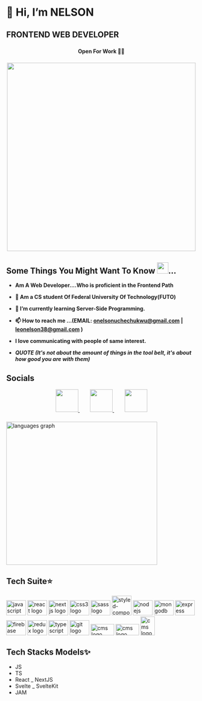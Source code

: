 # 👋 Hi, I’m NELSON

## <div align="left">FRONTEND WEB DEVELOPER</div>

###

#### <p align="center">**Open For Work 💼💼**<p> 
  
###

  <div align="center">
    <img src="https://user-images.githubusercontent.com/95982650/211197145-09f759f9-7b42-493e-bb6d-174488820ede.gif" width="500"/>
  </div>
  
## Some Things You Might Want To Know <img src="https://user-images.githubusercontent.com/95982650/217330060-490c1e5e-1dfc-4a92-bb37-a6998bb9ce0c.png" width="30" />...

 - **Am A Web Developer....Who is proficient in the Frontend Path**
 - **🏫  Am a CS student Of Federal University Of Technology(FUTO)**
 - **🌱  I’m currently learning Server-Side Programming.**
 - **📫 How to reach me ...(EMAIL: onelsonuchechukwu@gmail.com  | leonelson38@gmail.com )**
 -    **I love communicating with people of same interest.**

 - ***QUOTE (It's not about the amount of things in the tool belt, it's about how good you are with them)***

###

## Socials
<div align="center">
  <a href="https://twitter.com/Nelson_f2e">
    <img src="https://user-images.githubusercontent.com/95982650/217645051-8dadef9d-edd7-4384-97b8-fab6f0b904d7.png" width="60" />
  </a>&nbsp;&nbsp;&nbsp;&nbsp;&nbsp;&nbsp;
  <a href="https://www.frontendmentor.io/profile/nelsonleone" align="center">
    <img src="https://user-images.githubusercontent.com/95982650/220240791-c5b49ec5-da28-4b8e-b0f3-9a05e4076bb2.png" width="60" />
  </a>&nbsp;&nbsp;&nbsp;&nbsp;&nbsp;&nbsp;
  <a href="linkedin.com/in/nelson-onuegbu-3ba269267" align="center">
    <img src="https://user-images.githubusercontent.com/95982650/223276864-0b616ae1-98ef-42b8-990b-30047594d3f1.png" width="60" />
  </a>
</div>


  
  ###
  
  <div align="left">
<div>
<img src="https://github-readme-stats.vercel.app/api/top-langs/?username=nelsonleone&layout=compact&theme=github_dark&langs_count=8" alt="languages graph" height="380" width="400" />
</div>

</div>

###


## Tech Suite⭐

<div align="left">
  <img src="https://cdn.jsdelivr.net/gh/devicons/devicon/icons/javascript/javascript-original.svg" height="40" width="52" alt="javascript logo"  />
  <img src="https://cdn.jsdelivr.net/gh/devicons/devicon/icons/react/react-original.svg" height="40" width="52" alt="react logo"  />
  <img src="https://cdn.jsdelivr.net/gh/devicons/devicon/icons/nextjs/nextjs-original.svg" height="40" width="52" alt="nextjs logo"  />
  <img src="https://cdn.jsdelivr.net/gh/devicons/devicon/icons/css3/css3-original.svg" height="40" width="52" alt="css3 logo"  />
  <img src="https://cdn.jsdelivr.net/gh/devicons/devicon/icons/sass/sass-original.svg" height="40" width="52" alt="sass logo"  />
  <img src="https://user-images.githubusercontent.com/95982650/236316213-8f58a30f-362b-4a70-9bca-17ab17f41d10.png" heigh"40" width="52" alt="styled-component logo"/>
  <img src="https://cdn.jsdelivr.net/gh/devicons/devicon/icons/nodejs/nodejs-original.svg" height="40" width="52" alt="nodejs logo"  />
  <img src="https://cdn.jsdelivr.net/gh/devicons/devicon/icons/mongodb/mongodb-original.svg" height="40" width="52" alt="mongodb logo"  />
  <img src="https://cdn.jsdelivr.net/gh/devicons/devicon/icons/express/express-original.svg" height="40" width="52" alt="express logo"  />
  <img src="https://cdn.jsdelivr.net/gh/devicons/devicon/icons/firebase/firebase-plain.svg" height="40" width="52" alt="firebase logo"  />
  <img src="https://cdn.jsdelivr.net/gh/devicons/devicon/icons/redux/redux-original.svg" height="40" width="52" alt="redux logo"  />
  <img src="https://cdn.jsdelivr.net/gh/devicons/devicon/icons/typescript/typescript-original.svg" height="40" width="52" alt="typescript logo"  />
  <img src="https://cdn.jsdelivr.net/gh/devicons/devicon/icons/git/git-original.svg" height="40" width="52" alt="git logo"  />
  <img src="https://user-images.githubusercontent.com/95982650/236313860-01bc65f2-1081-47b7-acbe-aabf8a4c5edd.png" width="62" height="30" alt="cms  logo" />
  <img src="https://github.com/nelsonleone/nelsonleone/assets/95982650/36320512-fbe5-4f67-8ee5-cccc5f7db753" width="62" height="30" alt="cms  logo" />
  <img src="https://github.com/nelsonleone/nelsonleone/assets/95982650/6d36d4f0-6885-4e0d-9ee8-599d453e40f0" width="38" height="50" alt="cms  logo" />
</div>

###
   

## Tech Stacks Models✨ 
 - JS
 - TS
 - React _ NextJS
 - Svelte _ SvelteKit
 - JAM

<!---
nelsonleone/nelsonleone is a ✨ special ✨ repository because its `README.md` (this file) appears on your GitHub profile.
You can click the Preview link to take a look at your changes.


--->

                
